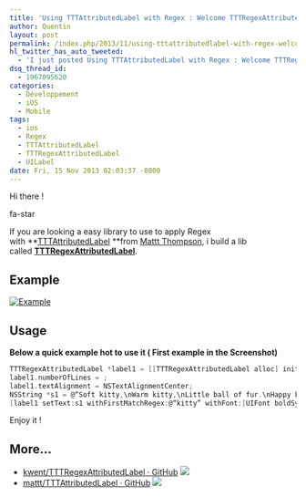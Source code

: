 ```yaml
---
title: 'Using TTTAttributedLabel with Regex : Welcome TTTRegexAttributedLabel'
author: Quentin
layout: post
permalink: /index.php/2013/11/using-tttattributedlabel-with-regex-welcome-tttregexattributedlabel/
hl_twitter_has_auto_tweeted:
  - 'I just posted Using TTTAttributedLabel with Regex : Welcome TTTRegexAttributedLabel, read it here: http://blog.quentinrousseau.fr/?p=662'
dsq_thread_id:
  - 1967095620
categories:
  - Développement
  - iOS
  - Mobile
tags:
  - ios
  - Regex
  - TTTAttributedLabel
  - TTTRegexAttributedLabel
  - UILabel
date: Fri, 15 Nov 2013 02:03:37 -8000
---
```

Hi there !

<i class="fa-star"></i> fa-star

If you are looking a easy library to use to apply Regex with **[TTTAttributedLabel][1] **from [Mattt Thompson][2], i build a lib called [**TTTRegexAttributedLabel**][3].

## Example

[<img class="aligncenter size-full wp-image-663" alt="Example" src="http://blog.quentinrousseau.fr/wp-content/uploads/2013/11/screenshot.jpg" />][4] 

## Usage

**Below a quick example hot to use it ( First example in the Screenshot)**

```objective-c
TTTRegexAttributedLabel *label1 = [[TTTRegexAttributedLabel alloc] initWithFrame:CGRectMake(25, 20, self.view.bounds.size.width - 50, 160)];
label1.numberOfLines = ;
label1.textAlignment = NSTextAlignmentCenter;
NSString *s1 = @“Soft kitty,\nWarm kitty,\nLittle ball of fur.\nHappy kitty,\nSleepy kitty,\nPurr, purr, purr.”;
[label1 setText:s1 withFirstMatchRegex:@“kitty” withFont:[UIFont boldSystemFontOfSize:20] withColor:[UIColor redColor]];
```

Enjoy it !

## More...

*   <a href="https://github.com/kwent/TTTRegexAttributedLabel" title="kwent/TTTRegexAttributedLabel · GitHub" rel="nofollow">kwent/TTTRegexAttributedLabel · GitHub</a> ![][5]
*   <a href="https://github.com/mattt/TTTAttributedLabel?source=c" title="mattt/TTTAttributedLabel · GitHub" rel="nofollow">mattt/TTTAttributedLabel · GitHub</a> ![][5]

 [1]: https://github.com/mattt/TTTAttributedLabel
 [2]: http://github.com/mattt
 [3]: https://github.com/kwent/TTTRegexAttributedLabel
 [4]: http://blog.quentinrousseau.fr/wp-content/uploads/2013/11/screenshot.jpg
 [5]: http://blog.quentinrousseau.fr/wp-content/plugins/netblog/images/external-link-ltr-icon.png
